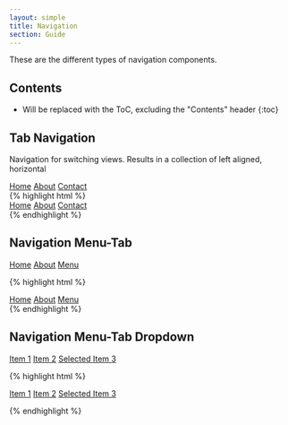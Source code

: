 ```yaml
---
layout: simple
title: Navigation
section: Guide
---
```


These are the different types of navigation components.

## Contents

* Will be replaced with the ToC, excluding the "Contents" header
{:toc}

## Tab Navigation

Navigation for switching views. Results in a collection of left aligned, horizontal

<nav class="daptiv-nav">
    <a class="daptiv-nav-tab selected" href="#">Home</a>
    <a class="daptiv-nav-tab" href="#">About</a>
    <a class="daptiv-nav-tab" href="#">Contact</a>
</nav>
{% highlight html %}
<nav class="daptiv-nav">
    <a class="daptiv-nav-tab selected" href="#">Home</a>
    <a class="daptiv-nav-tab" href="#">About</a>
    <a class="daptiv-nav-tab" href="#">Contact</a>
</nav>
{% endhighlight %}

## Navigation Menu-Tab

<nav class="daptiv-nav">
    <a class="daptiv-nav-tab selected" href="#">Home</a>
    <a class="daptiv-nav-tab" href="#">About</a>
    <a class="daptiv-nav-menu-tab" href="#">Menu</a>
</nav>

{% highlight html %}
<nav class="daptiv-nav">
    <a class="daptiv-nav-tab selected" href="#">Home</a>
    <a class="daptiv-nav-tab" href="#">About</a>
    <a class="daptiv-nav-menu-tab" href="#">Menu</a>
</nav>
{% endhighlight %}

## Navigation Menu-Tab Dropdown

<div class="daptiv-nav-menu-dropdown">
    <a class="daptiv-nav-menuitem" href="#">Item 1</a>
    <a class="daptiv-nav-menuitem" href="#">Item 2</a>
    <a class="daptiv-nav-menuitem selected" href="#">Selected Item 3</a>
</div>

{% highlight html %}

<div class="daptiv-nav-menu-dropdown">
    <a class="daptiv-nav-menuitem" href="#">Item 1</a>
    <a class="daptiv-nav-menuitem" href="#">Item 2</a>
    <a class="daptiv-nav-menuitem selected" href="#">Selected Item 3</a>
</div>

{% endhighlight %}

